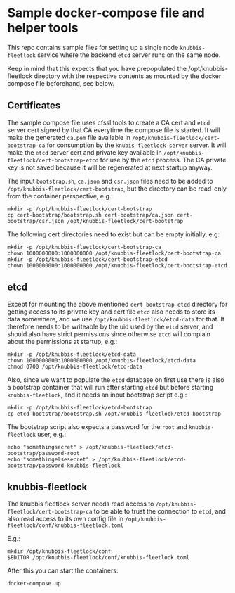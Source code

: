 # Sample docker-compose file and helper tools
This repo contains sample files for setting up a single node `knubbis-fleetlock`
service where the backend `etcd` server runs on the same node.

Keep in mind that this expects that you have prepopulated the
/opt/knubbis-fleetlock directory with the respective contents as mounted by the
docker compose file beforehand, see below.

## Certificates
The sample compose file uses cfssl tools to create a CA cert and `etcd` server
cert signed by that CA everytime the compose file is started. It will make the
generated `ca.pem` file available in `/opt/knubbis-fleetlock/cert-bootstrap-ca` for
consumption by the `knubis-fleetlock-server` server. It will make the `etcd` server cert
and private key available in `/opt/knubbis-fleetlock/cert-bootstrap-etcd` for use
by the `etcd` process. The CA private key is not saved because it will be
regenerated at next startup anyway.

The input `bootstrap.sh`, `ca.json` and `csr.json` files need to be added to
`/opt/knubbis-fleetlock/cert-bootstrap`, but the directory can be read-only
from the container perspective, e.g.:
```
mkdir -p /opt/knubbis-fleetlock/cert-bootstrap
cp cert-bootstrap/bootstrap.sh cert-bootstrap/ca.json cert-bootstrap/csr.json /opt/knubbis-fleetlock/cert-bootstrap
```

The following cert directories need to exist but can be empty initially, e.g:
```
mkdir -p /opt/knubbis-fleetlock/cert-bootstrap-ca
chown 1000000000:1000000000 /opt/knubbis-fleetlock/cert-bootstrap-ca
mkdir -p /opt/knubbis-fleetlock/cert-bootstrap-etcd
chown 1000000000:1000000000 /opt/knubbis-fleetlock/cert-bootstrap-etcd
```

## etcd
Except for mounting the above mentioned `cert-bootstrap-etcd` directory for
getting access to its private key and cert file `etcd` also needs to store its
data somewhere, and we use `/opt/knubbis-fleetlock/etcd-data` for that. It
therefore needs to be writeable by the uid used by the `etcd` server, and should
also have strict permissions since otherwise `etcd` will complain about the
permissions at startup, e.g.:
```
mkdir -p /opt/knubbis-fleetlock/etcd-data
chown 1000000000:1000000000 /opt/knubbis-fleetlock/etcd-data
chmod 0700 /opt/knubbis-fleetlock/etcd-data
```

Also, since we want to populate the `etcd` database on first use there is also a
bootstrap container that will run after starting `etcd` but before starting
`knubbis-fleetlock`, and it needs an input bootstrap script e.g.:
```
mkdir -p /opt/knubbis-fleetlock/etcd-bootstrap
cp etcd-bootstrap/bootstrap.sh /opt/knubbis-fleetlock/etcd-bootstrap
```

The bootstrap script also expects a password for the `root` and
`knubbis-fleetlock` user, e.g.:
```
echo "somethingsecret" > /opt/knubbis-fleetlock/etcd-bootstrap/password-root
echo "somethingelsesecret" > /opt/knubbis-fleetlock/etcd-bootstrap/password-knubbis-fleetlock
```

## knubbis-fleetlock
The knubbis fleetlock server needs read access to
`/opt/knubbis-fleetlock/cert-bootstrap-ca` to be able to trust the connection
to `etcd`, and also read access to its own config file in
`/opt/knubbis-fleetlock/conf/knubbis-fleetlock.toml`

E.g.:
```
mkdir /opt/knubbis-fleetlock/conf
$EDITOR /opt/knubbis-fleetlock/conf/knubbis-fleetlock.toml
```

After this you can start the containers:
```
docker-compose up
```
